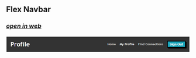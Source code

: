 ##  Flex Navbar

### [*open in web*](https://html-preview.github.io/?url=https://github.com/ahmadlatif1/Axsos/blob/main/Web_fundamentals/CSS/flex_navbar/index.html)

![alt text](image.png)